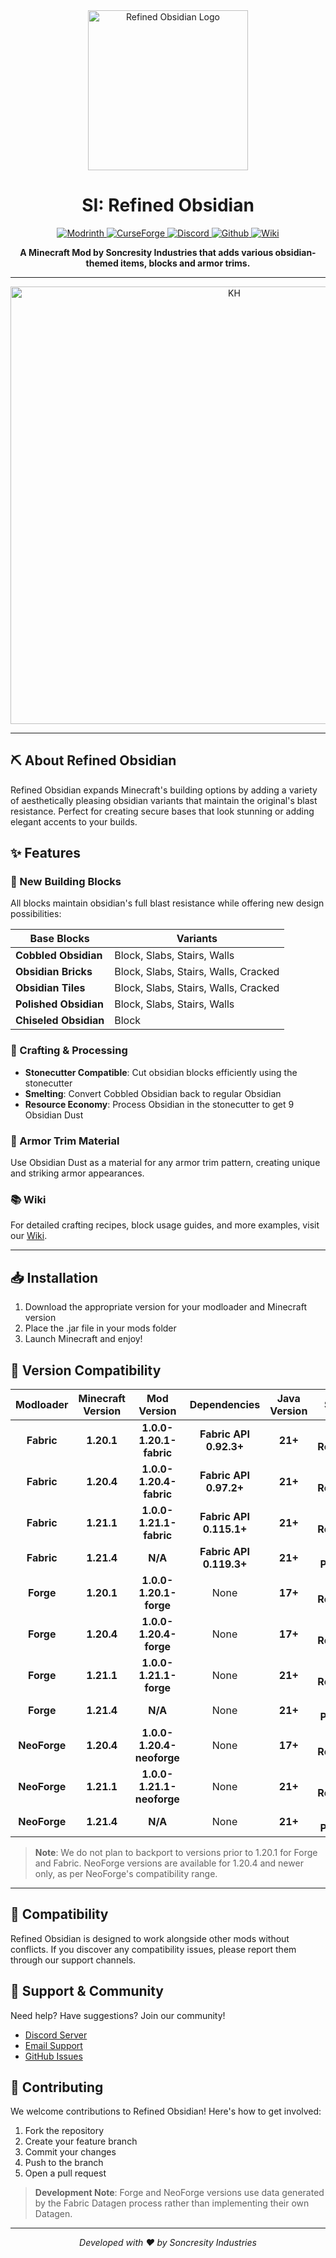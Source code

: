 <div align="center">
  <img alt="Refined Obsidian Logo" src="https://soncresityindustries.vercel.app/assets/refined-obsidian/ro-icon.png" width=256 height=256>
  <h1>SI: Refined Obsidian</h1>
</div>

<p align="center">
<a href="https://modrinth.com/project/si-refined-obsidian">
<img alt="Modrinth"
src="https://img.shields.io/badge/Modrinth-NA?style=for-the-badge&logo=modrinth&logoColor=000000&color=00AF5C">
</a>
<a href="https://www.curseforge.com/minecraft/mc-mods/si-refined-obsidian">
<img alt="CurseForge"
  src="https://img.shields.io/badge/CurseForge-NA?style=for-the-badge&logo=curseforge&logoColor=000000&color=F16436">
</a>
  <a href="https://discord.gg/uqbQvAHHve">
    <img alt="Discord"
      src="https://img.shields.io/badge/Discord-NA?style=for-the-badge&logo=discord&logoColor=000000&color=5865F2">
    </a>
  <a href="https://github.com/Soncresity-Industries/SI-Refined-Obsidian">
    <img alt="Github"
      src="https://img.shields.io/badge/Github-NA?style=for-the-badge&logo=github&color=181717">
    </a>
    <a href="https://soncresityindustries.vercel.app/wiki/refined-obsidian">
    <img alt="Wiki"
      src="https://img.shields.io/badge/_-Wiki-purple%20?style=for-the-badge&logo=ReadMe&logoColor=white">
    </a>
 </p>

<p align="center">
    <b>A Minecraft Mod by Soncresity Industries that adds various obsidian-themed items, blocks and armor trims.</b>
</p>

---

<p align="center">
  <a href="https://billing.kinetichosting.net/aff.php?aff=1101">
    <img alt="KH" width=700 src="https://i.ibb.co/bjQRZDsV/si-kh-banner.png">
  </a>
</p>

---

## ⛏️ About Refined Obsidian

Refined Obsidian expands Minecraft's building options by adding a variety of aesthetically pleasing obsidian variants that maintain the original's blast resistance. Perfect for creating secure bases that look stunning or adding elegant accents to your builds.

## ✨ Features

### 🧱 New Building Blocks

All blocks maintain obsidian's full blast resistance while offering new design possibilities:

| Base Blocks | Variants |
|-------------|----------|
| **Cobbled Obsidian** | Block, Slabs, Stairs, Walls |
| **Obsidian Bricks** | Block, Slabs, Stairs, Walls, Cracked |
| **Obsidian Tiles** | Block, Slabs, Stairs, Walls, Cracked |
| **Polished Obsidian** | Block, Slabs, Stairs, Walls |
| **Chiseled Obsidian** | Block |

### 🔨 Crafting & Processing

- **Stonecutter Compatible**: Cut obsidian blocks efficiently using the stonecutter
- **Smelting**: Convert Cobbled Obsidian back to regular Obsidian
- **Resource Economy**: Process Obsidian in the stonecutter to get 9 Obsidian Dust

### 💎 Armor Trim Material

Use Obsidian Dust as a material for any armor trim pattern, creating unique and striking armor appearances.

### 📚 Wiki

For detailed crafting recipes, block usage guides, and more examples, visit our [Wiki](https://soncresityindustries.vercel.app/wiki/refined-obsidian).

---

## 📥 Installation

1. Download the appropriate version for your modloader and Minecraft version
2. Place the .jar file in your mods folder
3. Launch Minecraft and enjoy!

## 🔄 Version Compatibility

| Modloader | Minecraft Version | Mod Version | Dependencies | Java Version | Status |
|:---------:|:-----------------:|:-----------:|:------------:|:------------:|:------:|
| **Fabric** | **1.20.1** | **1.0.0-1.20.1-fabric** | **Fabric API 0.92.3+** | **21+** | **✅ Released** |
| **Fabric** | **1.20.4** | **1.0.0-1.20.4-fabric** | **Fabric API 0.97.2+** | **21+** | **✅ Released** |
| **Fabric** | **1.21.1** | **1.0.0-1.21.1-fabric** | **Fabric API 0.115.1+** | **21+** | **✅ Released** |
| **Fabric** | **1.21.4** | **N/A** | **Fabric API 0.119.3+** | **21+** | **⚠️ Planned** |
| **Forge** | **1.20.1** | **1.0.0-1.20.1-forge** | None | **17+** | **✅ Released** |
| **Forge** | **1.20.4** | **1.0.0-1.20.4-forge** | None | **17+** | **✅ Released** |
| **Forge** | **1.21.1** | **1.0.0-1.21.1-forge** | None | **21+** | **✅ Released** |
| **Forge** | **1.21.4** | **N/A** | None | **21+** | **⚠️ Planned** |
| **NeoForge** | **1.20.4** | **1.0.0-1.20.4-neoforge** | None | **17+** | **✅ Released** |
| **NeoForge** | **1.21.1** | **1.0.0-1.21.1-neoforge** | None | **21+** | **✅ Released** |
| **NeoForge** | **1.21.4** | **N/A** | None | **21+** | **⚠️ Planned** |

> **Note**: We do not plan to backport to versions prior to 1.20.1 for Forge and Fabric. NeoForge versions are available for 1.20.4 and newer only, as per NeoForge's compatibility range.

---

## 🔄 Compatibility

Refined Obsidian is designed to work alongside other mods without conflicts. If you discover any compatibility issues, please report them through our support channels.

## 🤝 Support & Community

Need help? Have suggestions? Join our community!

- [Discord Server](https://discord.gg/uqbQvAHHve)
- [Email Support](mailto:SoncresityIndustries@outlook.com)
- [GitHub Issues](https://github.com/Soncresity-Industries/si-refined-obsidian/issues)

## 👥 Contributing

We welcome contributions to Refined Obsidian! Here's how to get involved:

1. Fork the repository
2. Create your feature branch
3. Commit your changes
4. Push to the branch
5. Open a pull request

> **Development Note**: Forge and NeoForge versions use data generated by the Fabric Datagen process rather than implementing their own Datagen.

---

<p align="center">
    <i>Developed with ❤️ by Soncresity Industries</i>
</p>
